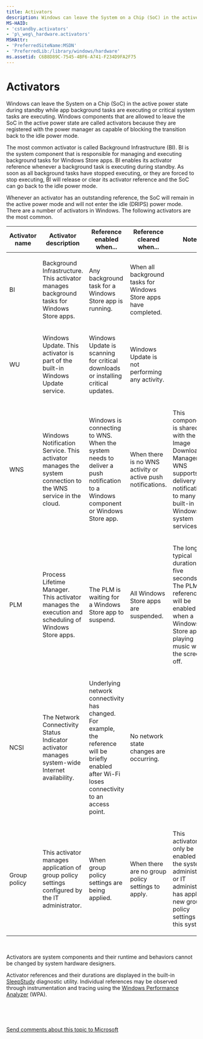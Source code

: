 ```yaml
---
title: Activators
description: Windows can leave the System on a Chip (SoC) in the active power state during standby while app background tasks are executing or critical system tasks are executing.
MS-HAID:
- 'cstandby.activators'
- 'p\_weg\_hardware.activators'
MSHAttr:
- 'PreferredSiteName:MSDN'
- 'PreferredLib:/library/windows/hardware'
ms.assetid: C6B8D89C-7545-4BF6-A741-F234D9FA2F75
---
```


# Activators


Windows can leave the System on a Chip (SoC) in the active power state during standby while app background tasks are executing or critical system tasks are executing. Windows components that are allowed to leave the SoC in the active power state are called activators because they are registered with the power manager as capable of blocking the transition back to the idle power mode.

The most common activator is called Background Infrastructure (BI). BI is the system component that is responsible for managing and executing background tasks for Windows Store apps. BI enables its activator reference whenever a background task is executing during standby. As soon as all background tasks have stopped executing, or they are forced to stop executing, BI will release or clear its activator reference and the SoC can go back to the idle power mode.

Whenever an activator has an outstanding reference, the SoC will remain in the active power mode and will not enter the idle (DRIPS) power mode. There are a number of activators in Windows. The following activators are the most common.

<table>
<colgroup>
<col width="20%" />
<col width="20%" />
<col width="20%" />
<col width="20%" />
<col width="20%" />
</colgroup>
<thead>
<tr class="header">
<th>Activator name</th>
<th>Activator description</th>
<th>Reference enabled when...</th>
<th>Reference cleared when...</th>
<th>Notes</th>
</tr>
</thead>
<tbody>
<tr class="odd">
<td><p>BI</p></td>
<td><p>Background Infrastructure. This activator manages background tasks for Windows Store apps.</p></td>
<td><p>Any background task for a Windows Store app is running.</p></td>
<td><p>When all background tasks for Windows Store apps have completed.</p></td>
<td></td>
</tr>
<tr class="even">
<td><p>WU</p></td>
<td><p>Windows Update. This activator is part of the built-in Windows Update service.</p></td>
<td><p>Windows Update is scanning for critical downloads or installing critical updates.</p></td>
<td><p>Windows Update is not performing any activity.</p></td>
<td><p></p></td>
</tr>
<tr class="odd">
<td><p>WNS</p></td>
<td><p>Windows Notification Service. This activator manages the system connection to the WNS service in the cloud.</p></td>
<td><p>Windows is connecting to WNS. When the system needs to deliver a push notification to a Windows component or Windows Store app.</p></td>
<td><p>When there is no WNS activity or active push notifications.</p></td>
<td><p>This component is shared with the Image Download Manager. WNS supports delivery of notifications to many built-in Windows system services.</p></td>
</tr>
<tr class="even">
<td><p>PLM</p></td>
<td><p>Process Lifetime Manager. This activator manages the execution and scheduling of Windows Store apps.</p></td>
<td><p>The PLM is waiting for a Windows Store app to suspend.</p></td>
<td><p>All Windows Store apps are suspended.</p></td>
<td><p>The longest typical duration is five seconds. The PLM reference will be enabled when a Windows Store app is playing music with the screen off.</p></td>
</tr>
<tr class="odd">
<td><p>NCSI</p></td>
<td><p>The Network Connectivity Status Indicator activator manages system-wide Internet availability.</p></td>
<td><p>Underlying network connectivity has changed. For example, the reference will be briefly enabled after Wi-Fi loses connectivity to an access point.</p></td>
<td><p>No network state changes are occurring.</p></td>
<td><p></p></td>
</tr>
<tr class="even">
<td><p>Group policy</p></td>
<td><p>This activator manages application of group policy settings configured by the IT administrator.</p></td>
<td><p>When group policy settings are being applied.</p></td>
<td><p>When there are no group policy settings to apply.</p></td>
<td><p>This activator will only be enabled if the system administrator or IT administrator has applied new group policy settings to this system.</p></td>
</tr>
</tbody>
</table>

 

Activators are system components and their runtime and behaviors cannot be changed by system hardware designers.

Activator references and their durations are displayed in the built-in [SleepStudy](modern-standby-sleepstudy.md) diagnostic utility. Individual references may be observed through instrumentation and tracing using the [Windows Performance Analyzer](using-windows-performance-analyzer-to-analyze-modern-standby-issues.md) (WPA).

 

 

[Send comments about this topic to Microsoft](mailto:wsddocfb@microsoft.com?subject=Documentation%20feedback%20%5Bp_WEG_Hardware\p_weg_hardware%5D:%20Activators%20%20RELEASE:%20%285/9/2016%29&body=%0A%0APRIVACY%20STATEMENT%0A%0AWe%20use%20your%20feedback%20to%20improve%20the%20documentation.%20We%20don't%20use%20your%20email%20address%20for%20any%20other%20purpose,%20and%20we'll%20remove%20your%20email%20address%20from%20our%20system%20after%20the%20issue%20that%20you're%20reporting%20is%20fixed.%20While%20we're%20working%20to%20fix%20this%20issue,%20we%20might%20send%20you%20an%20email%20message%20to%20ask%20for%20more%20info.%20Later,%20we%20might%20also%20send%20you%20an%20email%20message%20to%20let%20you%20know%20that%20we've%20addressed%20your%20feedback.%0A%0AFor%20more%20info%20about%20Microsoft's%20privacy%20policy,%20see%20http://privacy.microsoft.com/default.aspx. "Send comments about this topic to Microsoft")




